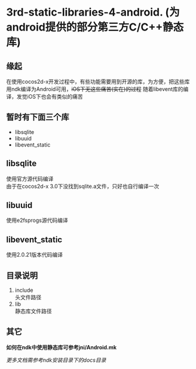 3rd-static-libraries-4-android. (为android提供的部分第三方C/C++静态库)
==============================

## 缘起

在使用cocos2d-x开发过程中，有些功能需要用到开源的库，为方便，把这些库用ndk编译为Android可用，~~iOS下无这些痛苦(实在)的过程~~ 随着libevent库的编译，发觉iOS下也会有类似的痛苦

## 暂时有下面三个库  
- libsqlite
- libuuid
- libevent_static

## libsqlite
使用官方源代码编译  
由于在cocos2d-x 3.0下没找到sqlite.a文件，只好也自行编译一次

## libuuid
使用e2fsprogs源代码编译

## libevent_static
使用2.0.21版本代码编译

## 目录说明
1. include  
	头文件路径
2. lib  
	静态库文件路径

## 其它
**如何在ndk中使用静态库可参考jni/Android.mk**

*更多文档需参考ndk安装目录下的docs目录*
